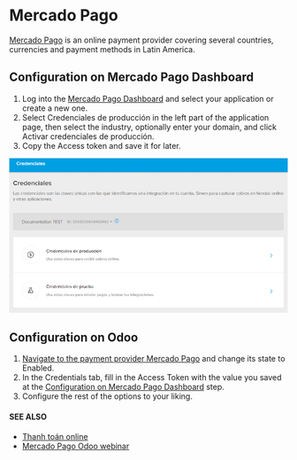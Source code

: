 # Mercado Pago

[Mercado Pago](https://www.mercadopago.com/) is an online payment provider covering several
countries, currencies and payment methods in Latin America.

<a id="payment-providers-mercado-pago-configure-dashboard"></a>

## Configuration on Mercado Pago Dashboard

1. Log into the [Mercado Pago Dashboard](https://www.mercadopago.com.mx/developers/panel)
   and select your application or create a new one.
2. Select Credenciales de producción in the left part of the application page, then
   select the industry, optionally enter your domain, and click Activar credenciales
   de producción.
3. Copy the Access token and save it for later.

![Production and testing credentials in Mercado Pago.](../../../_images/mp-credentials.png)

<a id="payment-providers-mercado-pago-configure-odoo"></a>

## Configuration on Odoo

1. [Navigate to the payment provider Mercado Pago](../payment_providers.md#payment-providers-add-new) and change its
   state to Enabled.
2. In the Credentials tab, fill in the Access Token with the value you saved
   at the [Configuration on Mercado Pago Dashboard](#payment-providers-mercado-pago-configure-dashboard) step.
3. Configure the rest of the options to your liking.

#### SEE ALSO
- [Thanh toán online](../payment_providers.md)
- [Mercado Pago Odoo webinar](https://www.youtube.com/watch?v=CX8vPHMb1ic)
